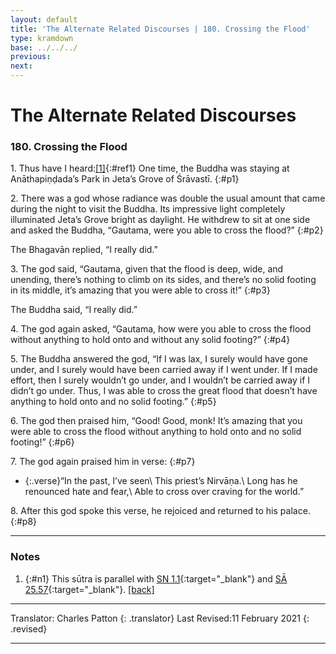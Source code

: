 ```yaml
---
layout: default
title: 'The Alternate Related Discourses | 180. Crossing the Flood'
type: kramdown
base: ../../../
previous:
next:
---
```


# The Alternate Related Discourses
### 180. Crossing the Flood

1\. Thus have I heard:[\[1\]](#n1){:#ref1} One time, the Buddha was staying at Anāthapiṇḍada’s Park in Jeta’s Grove of Śrāvastī.
{:#p1}

2\. There was a god whose radiance was double the usual amount that came during the night to visit the Buddha. Its impressive light completely illuminated Jeta’s Grove bright as daylight. He withdrew to sit at one side and asked the Buddha, “Gautama, were you able to cross the flood?”
{:#p2}

The Bhagavān replied, “I really did.”

3\. The god said, “Gautama, given that the flood is deep, wide, and unending, there’s nothing to climb on its sides, and there’s no solid footing in its middle, it’s amazing that you were able to cross it!”
{:#p3}

The Buddha said, “I really did.”

4\. The god again asked, “Gautama, how were you able to cross the flood without anything to hold onto and without any solid footing?”
{:#p4}

5\. The Buddha answered the god, “If I was lax, I surely would have gone under, and I surely would have been carried away if I went under. If I made effort, then I surely wouldn’t go under, and I wouldn’t be carried away if I didn’t go under. Thus, I was able to cross the great flood that doesn’t have anything to hold onto and no solid footing.”
{:#p5}

6\. The god then praised him, “Good! Good, monk! It’s amazing that you were able to cross the flood without anything to hold onto and no solid footing!”
{:#p6}

7\. The god again praised him in verse:
{:#p7}

* {:.verse}“In the past, I’ve seen\\
This priest’s Nirvāṇa.\\
Long has he renounced hate and fear,\\
Able to cross over craving for the world.”

8\. After this god spoke this verse, he rejoiced and returned to his palace.
{:#p8}

---

### Notes

1. {:#n1} This sūtra is parallel with [SN 1.1](https://suttacentral.net/sn1.1){:target="_blank"} and [SĀ 25.57](../samyukta/25/SA25_57.html){:target="_blank"}. [\[back\]](#ref1)

---

Translator: Charles Patton
{: .translator}
Last Revised:11 February 2021
{: .revised}

---